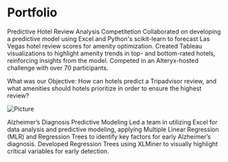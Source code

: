 # Portfolio

Predictive Hotel Review Analysis Competitetion
Collaborated on developing a predictive model using Excel and Python's scikit-learn to forecast Las Vegas hotel review scores for amenity optimization. Created Tableau visualizations to highlight amenity trends in top- and bottom-rated hotels, reinforcing insights from the model. Competed in an Alteryx-hosted challenge with over 70 participants.

What was our Objective: How can hotels predict a Tripadvisor review, and what amenities should hotels prioritize in order to ensure the highest review?




![Picture](assets/img/Grad.png)


Alzheimer’s Diagnosis Predictive Modeling
Led a team in utilizing Excel for data analysis and predictive modeling, applying Multiple Linear Regression (MLR) and Regression Trees to identify key factors for early Alzheimer’s diagnosis. Developed Regression Trees using XLMiner to visually highlight critical variables for early detection.







